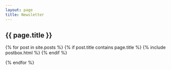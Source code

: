 ```yaml
---
layout: page
title: Newsletter
---
```


<!-- <div id="archives">
{% for tag in site.tags %}
    {% capture tag_name %}{{ tag | first }}{% endcapture %}
    <p></p>
    <a href="{{ site.baseurl }}/tag/{{tag_name| slugify}}"  class="tag-head">{{ tag_name }}
{% endfor %}


<!-- Begin List Posts
================================================== -->


<section class="recent-posts">
<div class="section-title mt-2">
    <h2>{{ page.title }}</h2>
</div>
<div class="row listrecent">

{% for post in site.posts %}
{% if post.title contains page.title %}
    {% include postbox.html %}
{% endif %}    

{% endfor %}

</div>
</section>
